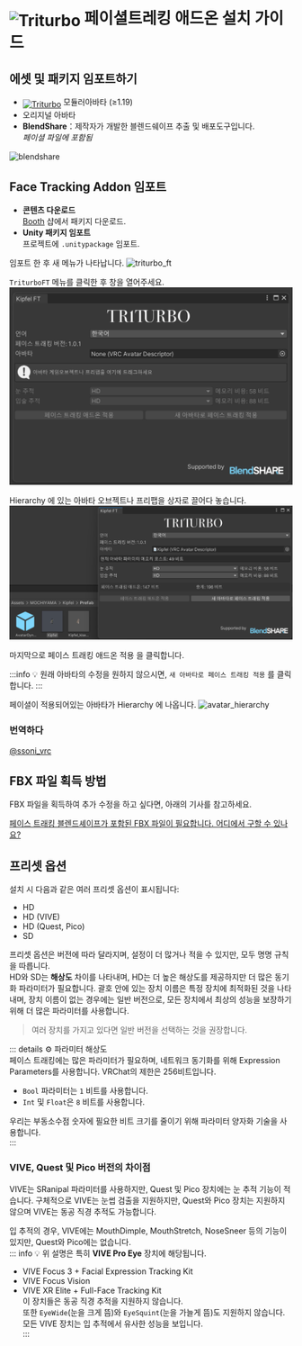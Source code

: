 # <img src="/triturbo_logo.png" alt="Triturbo" style="width: 32px; height: 32px; vertical-align: -4px; display: inline;"/> 페이셜트레킹 애드온 설치 가이드
## 에셋 및 패키지 임포트하기
- [<img src="/modular_avatar_icon.png" alt="Triturbo" style="width: 24px; height: 24px; vertical-align: -4px; display: inline;"/>](https://modular-avatar.nadena.dev/) 모듈러아바타 (≥1.19)
- 오리지널 아바타
- **BlendShare**：제작자가 개발한 블렌드쉐이프 추출 및 배포도구입니다.\
*페이셜 파일에 포함됨*
<img src="/blendshare_unitypackage.png" alt="blendshare" style="width: 256px; height: 32px; vertical-align: middle;"/>

## Face Tracking Addon 임포트
- **콘텐츠 다운로드**\
[Booth](https://triturbo.booth.pm/) 샵에서 패키지 다운로드.
- **Unity 패키지 임포트**\
프로젝트에 `.unitypackage` 임포트.

임포트 한 후 새 메뉴가 나타납니다.
![triturbo_ft](/triturbo_ft.png)

`TriturboFT` 메뉴를 클릭한 후 창을 열어주세요.
![ft_window](./assets/ft_window.png)

Hierarchy 에 있는 아바타 오브젝트나 프리팹을 상자로 끌어다 놓습니다.
![ft_window](./assets/ft_window_avatar.png)

마지막으로 페이스 트래킹 애드온 적용 을 클릭합니다.

:::info
💡 원래 아바타의 수정을 원하지 않으시면, `새 아바타로 페이스 트래킹 적용` 를 클릭합니다.
:::

페이셜이 적용되어있는 아바타가 Hierarchy 에 나옵니다.
![avatar_hierarchy](/avatar_hierarchy.png)

### 번역하다
[@ssoni_vrc](https://x.com/ssoni_vrc)
## FBX 파일 획득 방법  
FBX 파일을 획득하여 추가 수정을 하고 싶다면, 아래의 기사를 참고하세요.

[페이스 트래킹 블렌드셰이프가 포함된 FBX 파일이 필요합니다. 어디에서 구할 수 있나요?](blendshare)

## 프리셋 옵션  
설치 시 다음과 같은 여러 프리셋 옵션이 표시됩니다:
- HD
- HD (VIVE)
- HD (Quest, Pico)
- SD

프리셋 옵션은 버전에 따라 달라지며, 설정이 더 많거나 적을 수 있지만, 모두 명명 규칙을 따릅니다.  
HD와 SD는 **해상도** 차이를 나타내며, HD는 더 높은 해상도를 제공하지만 더 많은 동기화 파라미터가 필요합니다. 괄호 안에 있는 장치 이름은 특정 장치에 최적화된 것을 나타내며, 장치 이름이 없는 경우에는 일반 버전으로, 모든 장치에서 최상의 성능을 보장하기 위해 더 많은 파라미터를 사용합니다.  
> 여러 장치를 가지고 있다면 일반 버전을 선택하는 것을 권장합니다.

::: details ⚙ 파라미터 해상도  
페이스 트래킹에는 많은 파라미터가 필요하며, 네트워크 동기화를 위해 Expression Parameters를 사용합니다. VRChat의 제한은 256비트입니다.  
- `Bool` 파라미터는 `1` 비트를 사용합니다.  
- `Int` 및 `Float`은 `8` 비트를 사용합니다.

우리는 부동소수점 숫자에 필요한 비트 크기를 줄이기 위해 파라미터 양자화 기술을 사용합니다.  
:::

### VIVE, Quest 및 Pico 버전의 차이점  
VIVE는 SRanipal 파라미터를 사용하지만, Quest 및 Pico 장치에는 눈 추적 기능이 적습니다. 구체적으로 VIVE는 눈썹 검출을 지원하지만, Quest와 Pico 장치는 지원하지 않으며 VIVE는 동공 직경 추적도 가능합니다.

입 추적의 경우, VIVE에는 MouthDimple, MouthStretch, NoseSneer 등의 기능이 있지만, Quest와 Pico에는 없습니다.  
::: info 💡 위 설명은 특히 **VIVE Pro Eye** 장치에 해당됩니다.  


- VIVE Focus 3 + Facial Expression Tracking Kit  
- VIVE Focus Vision  
- VIVE XR Elite + Full-Face Tracking Kit  
이 장치들은 동공 직경 추적을 지원하지 않습니다.  
또한 `EyeWide`(눈을 크게 뜸)와 `EyeSquint`(눈을 가늘게 뜸)도 지원하지 않습니다.  
모든 VIVE 장치는 입 추적에서 유사한 성능을 보입니다.  
:::
